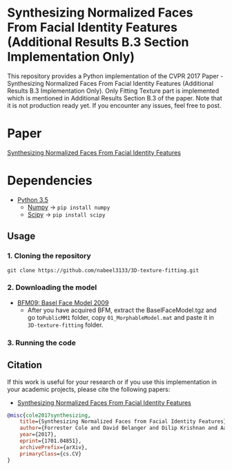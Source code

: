 # Synthesizing Normalized Faces From Facial Identity Features (Additional Results B.3 Section Implementation Only)

This repository provides a Python implementation of the CVPR 2017 Paper - Synthesizing Normalized Faces From Facial Identity Features (Additional Results B.3 Implementation Only). Only Fitting Texture part is implemented which is mentioned in Additional Results Section B.3 of the paper.
Note that it is not production ready yet. If you encounter any issues, feel free to post.

# Paper
[Synthesizing Normalized Faces From Facial Identity Features](https://arxiv.org/pdf/1701.04851.pdf)

# Dependencies
* [Python 3.5](https://www.python.org/downloads/release/python-352/)
  - [Numpy](https://pypi.org/project/numpy/) -> ```pip install numpy```
  - [Scipy](https://pypi.org/project/scipy/) -> ```pip install scipy```
  
## Usage
### 1. Cloning the repository
```
git clone https://github.com/nabeel3133/3D-texture-fitting.git
```
### 2. Downloading the model
- [BFM09: Basel Face Model 2009](https://faces.dmi.unibas.ch/bfm/index.php?nav=1-1-0&id=details)
  - After you have acquired BFM, extract the BaselFaceModel.tgz and go to`PublicMM1` folder, copy `01_MorphableModel.mat` and paste it in `3D-texture-fitting` folder.
  
### 3. Running the code


## Citation
If this work is useful for your research or if you use this implementation in your academic projects, please cite the following papers:
- [Synthesizing Normalized Faces From Facial Identity Features](https://arxiv.org/pdf/1701.04851.pdf)
```bibtex
@misc{cole2017synthesizing,
    title={Synthesizing Normalized Faces from Facial Identity Features},
    author={Forrester Cole and David Belanger and Dilip Krishnan and Aaron Sarna and Inbar Mosseri and William T. Freeman},
    year={2017},
    eprint={1701.04851},
    archivePrefix={arXiv},
    primaryClass={cs.CV}
}
```

